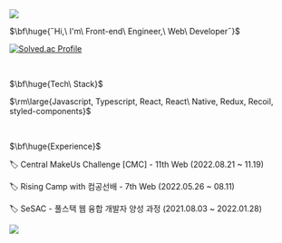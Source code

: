 
<div align="left">
  
<img src="https://capsule-render.vercel.app/api?type=waving&color=E6E6E6&height=180&section=header&text=&fontSize=90" />
  
<p>$\bf\huge{˝Hi,\ I'm\ Front-end\ Engineer,\ Web\ Developer˝}$</p>

[![Solved.ac Profile](http://mazassumnida.wtf/api/v2/generate_badge?boj=si89336)](https://solved.ac/si89336/)

<br />

<p>$\bf\huge{Tech\ Stack}$</p>

<p>$\rm\large{Javascript, Typescript, React, React\ Native, Redux, Recoil, styled-components}$</p>

<br />

<p>$\bf\huge{Experience}$</p>

🏷️ Central MakeUs Challenge [CMC] - 11th Web (2022.08.21  ~ 11.19)

🏷️ Rising Camp with 컴공선배 - 7th Web (2022.05.26  ~ 08.11)

🏷️ SeSAC - 풀스택 웹 융합 개발자 양성 과정 (2021.08.03  ~ 2022.01.28)

<img src="https://capsule-render.vercel.app/api?type=waving&color=E6E6E6&height=180&section=footer&text=&fontSize=90" />

</div>

